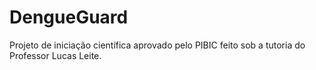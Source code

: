 # DengueGuard
Projeto de iniciação científica aprovado pelo PIBIC feito sob a tutoria do Professor Lucas Leite.

